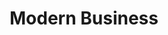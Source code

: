 ---
title:			"Modern Business"
slug:			modern-business
src:			/template-overviews/modern-business
categories:		template full-websites portfolios unstyled popular
description:	"A full website template framework for building Bootstrap 4 websites with 17 pages and a working contact form."
bump:			"A multipurpose website template."
img-src:		/img/templates/modern-business.jpg
img-desc:		"Free Full Website Bootstrap 4 Template"
layout:			template-overview

meta-title: "Modern Business - Full Website Template for Bootstrap 4"
meta-description: "A 17 page full website template for Bootstrap 4. Includes a working contact form, and many other features. All Start Bootstrap templates are free to download and open source."

features:
  - Updated page layouts and additional elements added
  - 17 HTML pages
  - Easy to edit, working PHP contact form (just edit your email address in the included PHP file!)
  - Homepage with full width image slider and captions
  - 4 portfolio page options with portfolio items
  - Bonus pages: pricing table, sidebar page, FAQ page, 404 page, and a blank full width page
  - Various custom styled elments, call to actions, and more

long-description: "Modern Business is a fully loaded Bootstrap 4 website starter template. It includes 17 HTML pages along with a working PHP contact form. You can use this template to create larger, multipurpose websites using Bootstrap 4."

alt-version:		"no"
user-version:		"no"

redirect_from:
  - /modern-business/
  - /modern-business.php/
  - /modern-business.html/
  - /templates/modern-business.html/
  - /templates/modern-business/contact.php/
  - /modern-business/about.html/
  - /downloads/modern-business.zip/
---